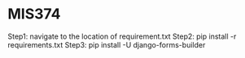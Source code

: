 # MIS374
Step1: navigate to the location of requirement.txt
Step2: pip install -r requirements.txt
Step3: pip install -U django-forms-builder
